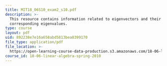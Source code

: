 ```yaml
---
title: MIT18_06S10_exam2_s10.pdf
description: >-
  This resource contains information related to eigenvectors and their
  corresponding eigenvalues.
type: course
layout: pdf
uid: 892238e7e16a658abd5813bea8399170
file_type: application/pdf
file_location: >-
  https://open-learning-course-data-production.s3.amazonaws.com/18-06-linear-algebra-spring-2010/892238e7e16a658abd5813bea8399170_MIT18_06S10_exam2_s10.pdf
course_id: 18-06-linear-algebra-spring-2010
---
```

